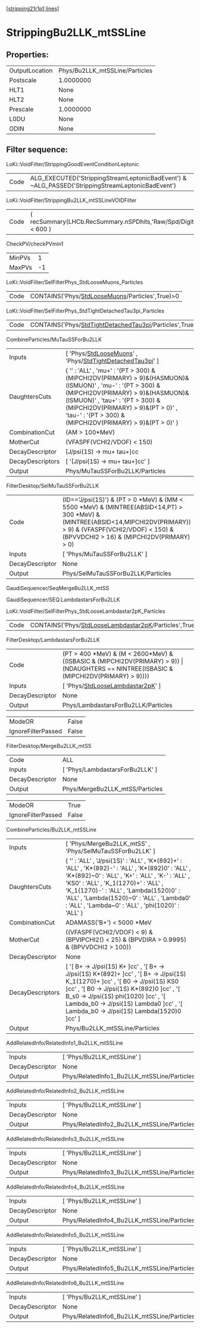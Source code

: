 [[stripping21r1p1 lines]](./stripping21r1p1-index)

# StrippingBu2LLK_mtSSLine

## Properties:

|                |                                |
|----------------|--------------------------------|
| OutputLocation | Phys/Bu2LLK_mtSSLine/Particles |
| Postscale      | 1.0000000                      |
| HLT1           | None                           |
| HLT2           | None                           |
| Prescale       | 1.0000000                      |
| L0DU           | None                           |
| ODIN           | None                           |

## Filter sequence:

LoKi::VoidFilter/StrippingGoodEventConditionLeptonic

|      |                                                                                                  |
|------|--------------------------------------------------------------------------------------------------|
| Code | ALG_EXECUTED('StrippingStreamLeptonicBadEvent') & ~ALG_PASSED('StrippingStreamLeptonicBadEvent') |

LoKi::VoidFilter/StrippingBu2LLK_mtSSLineVOIDFilter

|      |                                                                  |
|------|------------------------------------------------------------------|
| Code | ( recSummary(LHCb.RecSummary.nSPDhits,'Raw/Spd/Digits') \< 600 ) |

CheckPV/checkPVmin1

|        |     |
|--------|-----|
| MinPVs | 1   |
| MaxPVs | -1  |

LoKi::VoidFilter/SelFilterPhys_StdLooseMuons_Particles

|      |                                                                                                     |
|------|-----------------------------------------------------------------------------------------------------|
| Code | CONTAINS('Phys/[StdLooseMuons](./stripping21r1p1-commonparticles-stdloosemuons)/Particles',True)\>0 |

LoKi::VoidFilter/SelFilterPhys_StdTightDetachedTau3pi_Particles

|      |                                                                                                                       |
|------|-----------------------------------------------------------------------------------------------------------------------|
| Code | CONTAINS('Phys/[StdTightDetachedTau3pi](./stripping21r1p1-commonparticles-stdtightdetachedtau3pi)/Particles',True)\>0 |

CombineParticles/MuTauSSForBu2LLK

|                  |                                                                                                                                                                                                                                                                                            |
|------------------|--------------------------------------------------------------------------------------------------------------------------------------------------------------------------------------------------------------------------------------------------------------------------------------------|
| Inputs           | [ 'Phys/[StdLooseMuons](./stripping21r1p1-commonparticles-stdloosemuons)' , 'Phys/[StdTightDetachedTau3pi](./stripping21r1p1-commonparticles-stdtightdetachedtau3pi)' ]                                                                                                                  |
| DaughtersCuts    | { '' : 'ALL' , 'mu+' : '(PT \> 300) & (MIPCHI2DV(PRIMARY) \> 9)&(HASMUON)&(ISMUON)' , 'mu-' : '(PT \> 300) & (MIPCHI2DV(PRIMARY) \> 9)&(HASMUON)&(ISMUON)' , 'tau+' : '(PT \> 300) & (MIPCHI2DV(PRIMARY) \> 9)&(PT \> 0)' , 'tau-' : '(PT \> 300) & (MIPCHI2DV(PRIMARY) \> 9)&(PT \> 0)' } |
| CombinationCut   | (AM \> 100\*MeV)                                                                                                                                                                                                                                                                           |
| MotherCut        | (VFASPF(VCHI2/VDOF) \< 150)                                                                                                                                                                                                                                                                |
| DecayDescriptor  | [J/psi(1S) -\> mu+ tau+]cc                                                                                                                                                                                                                                                               |
| DecayDescriptors | [ '[J/psi(1S) -\> mu+ tau+]cc' ]                                                                                                                                                                                                                                                       |
| Output           | Phys/MuTauSSForBu2LLK/Particles                                                                                                                                                                                                                                                            |

FilterDesktop/SelMuTauSSForBu2LLK

|                 |                                                                                                                                                                                                                              |
|-----------------|------------------------------------------------------------------------------------------------------------------------------------------------------------------------------------------------------------------------------|
| Code            | (ID=='J/psi(1S)') & (PT \> 0 \*MeV) & (MM \< 5500 \*MeV) & (MINTREE(ABSID\<14,PT) \> 300 \*MeV) & (MINTREE(ABSID\<14,MIPCHI2DV(PRIMARY)) \> 9) & (VFASPF(VCHI2/VDOF) \< 150) & (BPVVDCHI2 \> 16) & (MIPCHI2DV(PRIMARY) \> 0) |
| Inputs          | [ 'Phys/MuTauSSForBu2LLK' ]                                                                                                                                                                                                |
| DecayDescriptor | None                                                                                                                                                                                                                         |
| Output          | Phys/SelMuTauSSForBu2LLK/Particles                                                                                                                                                                                           |

GaudiSequencer/SeqMergeBu2LLK_mtSS

GaudiSequencer/SEQ:LambdastarsForBu2LLK

LoKi::VoidFilter/SelFilterPhys_StdLooseLambdastar2pK_Particles

|      |                                                                                                                     |
|------|---------------------------------------------------------------------------------------------------------------------|
| Code | CONTAINS('Phys/[StdLooseLambdastar2pK](./stripping21r1p1-commonparticles-stdlooselambdastar2pk)/Particles',True)\>0 |

FilterDesktop/LambdastarsForBu2LLK

|                 |                                                                                                                                                |
|-----------------|------------------------------------------------------------------------------------------------------------------------------------------------|
| Code            | (PT \> 400 \*MeV) & (M \< 2600\*MeV) & ((ISBASIC & (MIPCHI2DV(PRIMARY) \> 9)) \| (NDAUGHTERS == NINTREE(ISBASIC & (MIPCHI2DV(PRIMARY) \> 9)))) |
| Inputs          | [ 'Phys/[StdLooseLambdastar2pK](./stripping21r1p1-commonparticles-stdlooselambdastar2pk)' ]                                                  |
| DecayDescriptor | None                                                                                                                                           |
| Output          | Phys/LambdastarsForBu2LLK/Particles                                                                                                            |

|                    |       |
|--------------------|-------|
| ModeOR             | False |
| IgnoreFilterPassed | False |

FilterDesktop/MergeBu2LLK_mtSS

|                 |                                   |
|-----------------|-----------------------------------|
| Code            | ALL                               |
| Inputs          | [ 'Phys/LambdastarsForBu2LLK' ] |
| DecayDescriptor | None                              |
| Output          | Phys/MergeBu2LLK_mtSS/Particles   |

|                    |       |
|--------------------|-------|
| ModeOR             | True  |
| IgnoreFilterPassed | False |

CombineParticles/Bu2LLK_mtSSLine

|                  |                                                                                                                                                                                                                                                                                                                                               |
|------------------|-----------------------------------------------------------------------------------------------------------------------------------------------------------------------------------------------------------------------------------------------------------------------------------------------------------------------------------------------|
| Inputs           | [ 'Phys/MergeBu2LLK_mtSS' , 'Phys/SelMuTauSSForBu2LLK' ]                                                                                                                                                                                                                                                                                    |
| DaughtersCuts    | { '' : 'ALL' , 'J/psi(1S)' : 'ALL' , 'K\*(892)+' : 'ALL' , 'K\*(892)-' : 'ALL' , 'K\*(892)0' : 'ALL' , 'K\*(892)~0' : 'ALL' , 'K+' : 'ALL' , 'K-' : 'ALL' , 'KS0' : 'ALL' , 'K_1(1270)+' : 'ALL' , 'K_1(1270)-' : 'ALL' , 'Lambda(1520)0' : 'ALL' , 'Lambda(1520)~0' : 'ALL' , 'Lambda0' : 'ALL' , 'Lambda~0' : 'ALL' , 'phi(1020)' : 'ALL' } |
| CombinationCut   | ADAMASS('B+') \< 5000 \*MeV                                                                                                                                                                                                                                                                                                                   |
| MotherCut        | ((VFASPF(VCHI2/VDOF) \< 9) & (BPVIPCHI2() \< 25) & (BPVDIRA \> 0.9995) & (BPVVDCHI2 \> 100))                                                                                                                                                                                                                                                  |
| DecayDescriptor  | None                                                                                                                                                                                                                                                                                                                                          |
| DecayDescriptors | [ '[ B+ -\> J/psi(1S) K+ ]cc' , '[ B+ -\> J/psi(1S) K\*(892)+ ]cc' , '[ B+ -\> J/psi(1S) K_1(1270)+ ]cc' , '[ B0 -\> J/psi(1S) KS0 ]cc' , '[ B0 -\> J/psi(1S) K\*(892)0 ]cc' , '[ B_s0 -\> J/psi(1S) phi(1020) ]cc' , '[ Lambda_b0 -\> J/psi(1S) Lambda0 ]cc' , '[ Lambda_b0 -\> J/psi(1S) Lambda(1520)0 ]cc' ]             |
| Output           | Phys/Bu2LLK_mtSSLine/Particles                                                                                                                                                                                                                                                                                                                |

AddRelatedInfo/RelatedInfo1_Bu2LLK_mtSSLine

|                 |                                             |
|-----------------|---------------------------------------------|
| Inputs          | [ 'Phys/Bu2LLK_mtSSLine' ]                |
| DecayDescriptor | None                                        |
| Output          | Phys/RelatedInfo1_Bu2LLK_mtSSLine/Particles |

AddRelatedInfo/RelatedInfo2_Bu2LLK_mtSSLine

|                 |                                             |
|-----------------|---------------------------------------------|
| Inputs          | [ 'Phys/Bu2LLK_mtSSLine' ]                |
| DecayDescriptor | None                                        |
| Output          | Phys/RelatedInfo2_Bu2LLK_mtSSLine/Particles |

AddRelatedInfo/RelatedInfo3_Bu2LLK_mtSSLine

|                 |                                             |
|-----------------|---------------------------------------------|
| Inputs          | [ 'Phys/Bu2LLK_mtSSLine' ]                |
| DecayDescriptor | None                                        |
| Output          | Phys/RelatedInfo3_Bu2LLK_mtSSLine/Particles |

AddRelatedInfo/RelatedInfo4_Bu2LLK_mtSSLine

|                 |                                             |
|-----------------|---------------------------------------------|
| Inputs          | [ 'Phys/Bu2LLK_mtSSLine' ]                |
| DecayDescriptor | None                                        |
| Output          | Phys/RelatedInfo4_Bu2LLK_mtSSLine/Particles |

AddRelatedInfo/RelatedInfo5_Bu2LLK_mtSSLine

|                 |                                             |
|-----------------|---------------------------------------------|
| Inputs          | [ 'Phys/Bu2LLK_mtSSLine' ]                |
| DecayDescriptor | None                                        |
| Output          | Phys/RelatedInfo5_Bu2LLK_mtSSLine/Particles |

AddRelatedInfo/RelatedInfo6_Bu2LLK_mtSSLine

|                 |                                             |
|-----------------|---------------------------------------------|
| Inputs          | [ 'Phys/Bu2LLK_mtSSLine' ]                |
| DecayDescriptor | None                                        |
| Output          | Phys/RelatedInfo6_Bu2LLK_mtSSLine/Particles |
